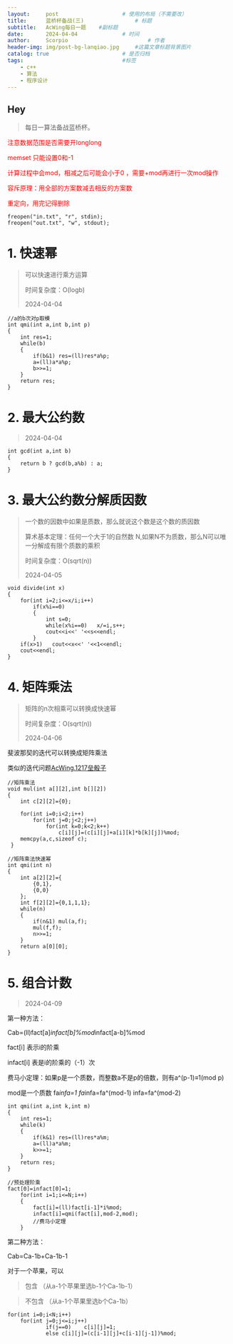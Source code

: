 ```yaml
---
layout:     post   				    # 使用的布局（不需要改）
title:      蓝桥杯备战(三) 				# 标题 
subtitle:   AcWing每日一题    #副标题
date:       2024-04-04 				# 时间
author:     Scorpio 						# 作者
header-img: img/post-bg-lanqiao.jpg 	#这篇文章标题背景图片
catalog: true 						# 是否归档
tags:								#标签
    - c++
    - 算法
    - 程序设计
---
```

## Hey
>每日一算法备战蓝桥杯。

<font color='red'>注意数据范围是否需要开longlong</font>


<font color='red'>memset 只能设置0和-1</font>


<font color='red'>计算过程中会mod，相减之后可能会小于0 ，需要+mod再进行一次mod操作</font>


<font color='red'>容斥原理：用全部的方案数减去相反的方案数</font>


<font color='red'>重定向，用完记得删除</font>


```
freopen("in.txt", "r", stdin);
freopen("out.txt", "w", stdout);
```

# 1. 快速幂
>可以快速进行乘方运算
>
>时间复杂度：O(logb)
>
>2024-04-04  


```
//a的b次对p取模
int qmi(int a,int b,int p)
{
	int res=1;
	while(b)
	{
		if(b&1)	res=(ll)res*a%p;
		a=(ll)a*a%p;
		b>>=1;
	}
	return res;
}
```

# 2. 最大公约数
>2024-04-04  

```
int gcd(int a,int b)
{
    return b ? gcd(b,a%b) : a; 
}
```

# 3. 最大公约数分解质因数
>一个数的因数中如果是质数，那么就说这个数是这个数的质因数
>
>算术基本定理：任何一个大于1的自然数 N,如果N不为质数，那么N可以唯一分解成有限个质数的乘积
>
>时间复杂度：O(sqrt(n))
>
>2024-04-05 

```
void divide(int x)
{
    for(int i=2;i<=x/i;i++)
        if(x%i==0)
        {
            int s=0;
            while(x%i==0)   x/=i,s++;
            cout<<i<<' '<<s<<endl;
        }
    if(x>1)   cout<<x<<' '<<1<<endl;
    cout<<endl;
}
```


# 4. 矩阵乘法
>矩阵的n次相乘可以转换成快速幂 
>
>时间复杂度：O(sqrt(n))
>
>2024-04-06 


斐波那契的迭代可以转换成矩阵乘法 

类似的迭代问题[AcWing.1217垒骰子](https://www.acwing.com/problem/content/1219/)



```
//矩阵乘法
void mul(int a[][2],int b[][2])
{
    int c[2][2]={0};

    for(int i=0;i<2;i++)
        for(int j=0;j<2;j++)
            for(int k=0;k<2;k++)
                c[i][j]=(c[i][j]+a[i][k]*b[k][j])%mod;
    memcpy(a,c,sizeof c);
 }

//矩阵乘法快速幂
int qmi(int n)
{
    int a[2][2]={
        {0,1},
        {0,0}
    };
    int f[2][2]={0,1,1,1};
    while(n)
    {
        if(n&1) mul(a,f);
        mul(f,f);
        n>>=1;
    }
    return a[0][0];
}
```


# 5. 组合计数
>
>2024-04-09 

第一种方法：

Cab=(ll)fact[a]*infact[b]%mod*infact[a-b]%mod

fact[i] 表示i的阶乘  

infact[i] 表是i的阶乘的（-1）次

费马小定理：如果p是一个质数，而整数a不是p的倍数，则有a^(p-1)≡1(mod p)

mod是一个质数  fa*infa=1  fa*infa=fa^(mod-1)  infa=fa^(mod-2)  


```
int qmi(int a,int k,int m)
{
    int res=1;
    while(k)
    {
        if(k&1) res=(ll)res*a%m;
        a=(ll)a*a%m;
        k>>=1;
    }
    return res;
}

//预处理阶乘
fact[0]=infact[0]=1;
    for(int i=1;i<=N;i++)
    {
        fact[i]=(ll)fact[i-1]*i%mod;
        infact[i]=qmi(fact[i],mod-2,mod);
        //费马小定理
    }
```

第二种方法：

Cab=Ca-1b+Ca-1b-1

对于一个苹果，可以

>包含		（从a-1个苹果里选b-1个Ca-1b-1）

>不包含		（从a-1个苹果里选b个Ca-1b） 
		


```
for(int i=0;i<N;i++)
	for(int j=0;j<=i;j++)
            if(j==0)    c[i][j]=1;
            else c[i][j]=(c[i-1][j]+c[i-1][j-1])%mod; 
```

